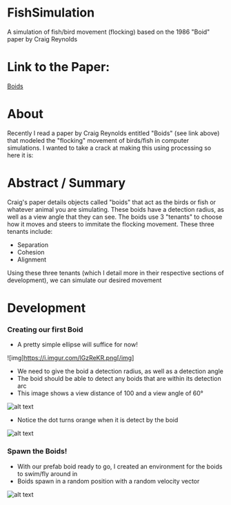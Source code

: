 # FishSimulation
  A simulation of fish/bird movement (flocking) based on the 1986 "Boid" paper by Craig Reynolds
  
# Link to the Paper:
  [Boids](https://www.red3d.com/cwr/boids/)

# About
  Recently I read a paper by Craig Reynolds entitled "Boids" (see link above) that modeled the "flocking" movement of birds/fish in computer simulations.
  I wanted to take a crack at making this using processing so here it is:
  
# Abstract / Summary
  Craig's paper details objects called "boids" that act as the birds or fish or whatever animal you are simulating.
  These boids have a detection radius, as well as a view angle that they can see.
  The boids use 3 "tenants" to choose how it moves and steers to immitate the flocking movement.
  These three tenants include:
  - Separation
  - Cohesion
  - Alignment
  
  Using these three tenants (which I detail more in their respective sections of development), we can simulate our desired movement
  
 # Development
 
 ### Creating our first Boid
  - A pretty simple ellipse will suffice for now!
  
  ![img]https://i.imgur.com/lGzReKR.png[/img]
  
  - We need to give the boid a detection radius, as well as a detection angle
  - The boid should be able to detect any boids that are within its detection arc
  - This image shows a view distance of 100 and a view angle of 60°
  
  ![alt text](https://imgur.com/tvErxtZ "Boid Detection Radius")
  
  - Notice the dot turns orange when it is detect by the boid
  
  ![alt text](https://imgur.com/hAZ1ZSu "Boid Detecting a Dot")
  
### Spawn the Boids!
  - With our prefab boid ready to go, I created an environment for the boids to swim/fly around in
  - Boids spawn in a random position with a random velocity vector
  
  ![alt text](https://imgur.com/ZzczdEV "Boid Spawning")
  

